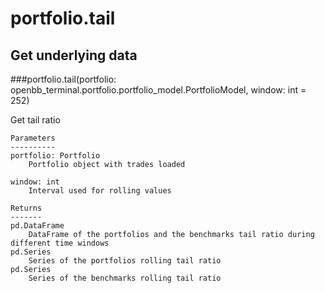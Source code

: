 # portfolio.tail

## Get underlying data 
###portfolio.tail(portfolio: openbb_terminal.portfolio.portfolio_model.PortfolioModel, window: int = 252)

Get tail ratio

    Parameters
    ----------
    portfolio: Portfolio
        Portfolio object with trades loaded

    window: int
        Interval used for rolling values

    Returns
    -------
    pd.DataFrame
        DataFrame of the portfolios and the benchmarks tail ratio during different time windows
    pd.Series
        Series of the portfolios rolling tail ratio
    pd.Series
        Series of the benchmarks rolling tail ratio
